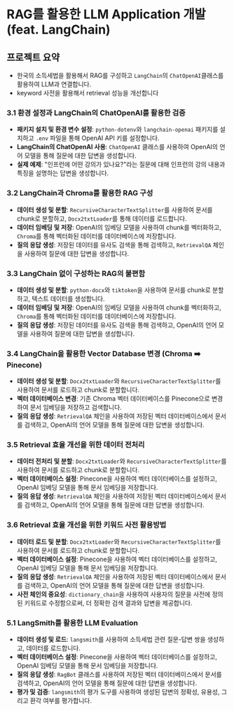 # RAG를 활용한 LLM Application 개발 (feat. LangChain)

## 프로젝트 요약
- 한국의 소득세법을 활용해서 RAG를 구성하고 `LangChain`의 `ChatOpenAI`클래스를 활용하여 LLM과 연결합니다.
- keyword 사전을 활용해서 retrieval 성능을 개선합니다

### 3.1 환경 설정과 LangChain의 ChatOpenAI를 활용한 검증
- **패키지 설치 및 환경 변수 설정**: `python-dotenv`와 `langchain-openai` 패키지를 설치하고 `.env` 파일을 통해 OpenAI API 키를 설정합니다.
- **LangChain의 ChatOpenAI 사용**: `ChatOpenAI` 클래스를 사용하여 OpenAI의 언어 모델을 통해 질문에 대한 답변을 생성합니다.
- **실제 예제**: "인프런에 어떤 강의가 있나요?"라는 질문에 대해 인프런의 강의 내용과 특징을 설명하는 답변을 생성합니다.

### 3.2 LangChain과 Chroma를 활용한 RAG 구성
- **데이터 생성 및 분할**: `RecursiveCharacterTextSplitter`를 사용하여 문서를 chunk로 분할하고, `Docx2txtLoader`를 통해 데이터를 로드합니다.
- **데이터 임베딩 및 저장**: OpenAI의 임베딩 모델을 사용하여 chunk를 벡터화하고, `Chroma`를 통해 벡터화된 데이터를 데이터베이스에 저장합니다.
- **질의 응답 생성**: 저장된 데이터를 유사도 검색을 통해 검색하고, `RetrievalQA` 체인을 사용하여 질문에 대한 답변을 생성합니다.

### 3.3 LangChain 없이 구성하는 RAG의 불편함
- **데이터 생성 및 분할**: `python-docx`와 `tiktoken`을 사용하여 문서를 chunk로 분할하고, 텍스트 데이터를 생성합니다.
- **데이터 임베딩 및 저장**: OpenAI의 임베딩 모델을 사용하여 chunk를 벡터화하고, `Chroma`를 통해 벡터화된 데이터를 데이터베이스에 저장합니다.
- **질의 응답 생성**: 저장된 데이터를 유사도 검색을 통해 검색하고, OpenAI의 언어 모델을 사용하여 질문에 대한 답변을 생성합니다.

### 3.4 LangChain을 활용한 Vector Database 변경 (Chroma ➡️ Pinecone)

- **데이터 생성 및 분할**: `Docx2txtLoader`와 `RecursiveCharacterTextSplitter`를 사용하여 문서를 로드하고 chunk로 분할합니다.
- **벡터 데이터베이스 변경**: 기존 Chroma 벡터 데이터베이스를 Pinecone으로 변경하여 문서 임베딩을 저장하고 검색합니다.
- **질의 응답 생성**: `RetrievalQA` 체인을 사용하여 저장된 벡터 데이터베이스에서 문서를 검색하고, OpenAI의 언어 모델을 통해 질문에 대한 답변을 생성합니다.

### 3.5 Retrieval 효율 개선을 위한 데이터 전처리

- **데이터 전처리 및 분할**: `Docx2txtLoader`와 `RecursiveCharacterTextSplitter`를 사용하여 문서를 로드하고 chunk로 분할합니다.
- **벡터 데이터베이스 설정**: Pinecone을 사용하여 벡터 데이터베이스를 설정하고, OpenAI 임베딩 모델을 통해 문서 임베딩을 저장합니다.
- **질의 응답 생성**: `RetrievalQA` 체인을 사용하여 저장된 벡터 데이터베이스에서 문서를 검색하고, OpenAI의 언어 모델을 통해 질문에 대한 답변을 생성합니다.


### 3.6 Retrieval 효율 개선을 위한 키워드 사전 활용방법

- **데이터 로드 및 분할**: `Docx2txtLoader`와 `RecursiveCharacterTextSplitter`를 사용하여 문서를 로드하고 chunk로 분할합니다.
- **벡터 데이터베이스 설정**: Pinecone을 사용하여 벡터 데이터베이스를 설정하고, OpenAI 임베딩 모델을 통해 문서 임베딩을 저장합니다.
- **질의 응답 생성**: `RetrievalQA` 체인을 사용하여 저장된 벡터 데이터베이스에서 문서를 검색하고, OpenAI의 언어 모델을 통해 질문에 대한 답변을 생성합니다.
- **사전 체인의 중요성**: `dictionary_chain`을 사용하여 사용자의 질문을 사전에 정의된 키워드로 수정함으로써, 더 정확한 검색 결과와 답변을 제공합니다.

### 5.1 LangSmith를 활용한 LLM Evaluation
- **데이터 생성 및 로드**: `langsmith`를 사용하여 소득세법 관련 질문-답변 쌍을 생성하고, 데이터를 로드합니다.
- **벡터 데이터베이스 설정**: Pinecone을 사용하여 벡터 데이터베이스를 설정하고, OpenAI 임베딩 모델을 통해 문서 임베딩을 저장합니다.
- **질의 응답 생성**: `RagBot` 클래스를 사용하여 저장된 벡터 데이터베이스에서 문서를 검색하고, OpenAI의 언어 모델을 통해 질문에 대한 답변을 생성합니다.
- **평가 및 검증**: `langsmith`의 평가 도구를 사용하여 생성된 답변의 정확성, 유용성, 그리고 환각 여부를 평가합니다.